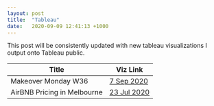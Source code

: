```yaml
---
layout: post
title:  "Tableau"
date:   2020-09-09 12:41:13 +1000
---
```


This post will be consistently updated with new tableau visualizations I output onto Tableau public.



| Title              |  Viz Link | 
|----|----|
|   Makeover Monday W36  |  [7 Sep 2020](https://public.tableau.com/profile/jack.yan5100#!/vizhome/MakeoverMondayW36_15994586197840/Dashboard1)   |  
|   AirBNB Pricing in Melbourne  |  [23 Jul 2020](https://public.tableau.com/profile/jack.yan5100#!/vizhome/WIP_15947902076090/Dashboard1)  |  